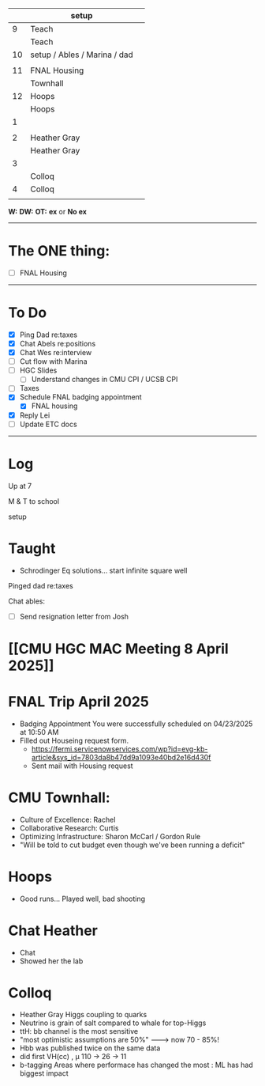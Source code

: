 
|     | setup                        |     |
| --- | ---------------------------- | --- |
| 9   | Teach                        |     |
|     | Teach                        |     |
| 10  | setup / Ables / Marina / dad |     |
|     |                              |     |
| 11  | FNAL Housing                 |     |
|     | Townhall                     |     |
| 12  | Hoops                        |     |
|     | Hoops                        |     |
| 1   |                              |     |
|     |                              |     |
| 2   | Heather Gray                 |     |
|     | Heather Gray                 |     |
| 3   |                              |     |
|     | Colloq                       |     |
| 4   | Colloq                       |     |
|     |                              |     |

**W:**
**DW:**
**OT:**
**ex** or **No ex**

---
# The ONE thing: 
- [ ] FNAL Housing 

---
# To Do

- [x] Ping Dad re:taxes
- [x] Chat Abels re:positions
- [x] Chat Wes re:interview
- [ ] Cut flow with Marina 
- [ ]  HGC Slides
	- [ ] Understand changes in CMU CPI / UCSB CPI
- [ ] Taxes
- [x] Schedule FNAL badging appointment
	- [x] FNAL housing
- [x] Reply Lei
- [ ] Update ETC docs

---

# Log

Up at 7

M & T to school 

setup

# Taught
- Schrodinger Eq solutions... start infinite square well

Pinged dad re:taxes

Chat ables: 
- [ ] Send resignation letter from Josh

# [[CMU HGC MAC Meeting 8 April 2025]]


# FNAL Trip April 2025
- Badging Appointment You were successfully scheduled on 04/23/2025 at 10:50 AM
- Filled out Houseing request form.
	- https://fermi.servicenowservices.com/wp?id=evg-kb-article&sys_id=7803da8b47dd9a1093e40bd2e16d430f
	- Sent mail with Housing request


# CMU Townhall: 
- Culture of Excellence: Rachel 
- Collaborative Research: Curtis 
- Optimizing Infrastructure: Sharon McCarl / Gordon Rule
- "Will be told to cut budget even though we've been running a deficit"

# Hoops 
- Good runs... Played well, bad shooting

# Chat Heather
- Chat 
- Showed her the lab

# Colloq 
- Heather Gray Higgs coupling to quarks
- Neutrino is grain of salt compared to whale for top-Higgs 
- ttH: bb channel is the most sensitive
- "most optimistic assumptions are 50%"  ---> now 70 - 85%!
- Hbb was published twice on the same data
- did first VH(cc) , µ 110 -> 26 -> 11
- b-tagging Areas where performace has changed the most : ML has had biggest impact
